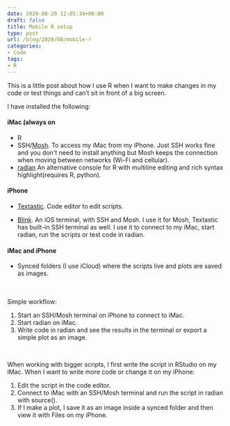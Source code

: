 ```yaml
---
date: 2020-08-20 12:05:34+00:00
draft: false
title: Mobile R setup
type: post
url: /blog/2020/08/mobile-r
categories:
- Code
tags:
- R
---
```

This is a little post about how I use R when I want to make changes in my code or test things and can’t sit in front of a big screen.

I have installed the following:  
#### iMac (always on  
- R  
- SSH/[Mosh](https://mosh.org). To access my iMac from my iPhone. Just SSH works fine and you don't need to install anything but Mosh keeps the connection when moving between networks (Wi-Fi and cellular).
- [radian](https://github.com/randy3k/radian) An alternative console for R with multiline editing and rich syntax highlight(requires R, python).  

#### iPhone  
- [Textastic](https://www.textasticapp.com). Code editor to edit scripts.

- [Blink](https://blink.sh). An iOS terminal, with SSH and Mosh. I use it for Mosh, Textastic has built-in SSH terminal as well. I use it to connect to my iMac, start radian, run the scripts or test code in radian.  

#### iMac and iPhone  
- Synced folders (I use iCloud) where the scripts live and plots are saved as images.  
&nbsp;  
&nbsp;  

Simple workflow:  
1. Start an SSH/Mosh terminal on iPhone to connect to iMac.  
2. Start radian on iMac.  
3. Write code in radian and see the results in the terminal or export a simple plot as an image.  

&nbsp;  

When working with bigger scripts, I first write the script in RStudio on my iMac. When I want to write more code or change it on my iPhone:  
1. Edit the script in the code editor.  
2. Connect to iMac with an SSH/Mosh terminal and run the script in radian with source().  
3. If I make a plot, I save it as an image inside a synced folder and then view it with Files on my iPhone.

